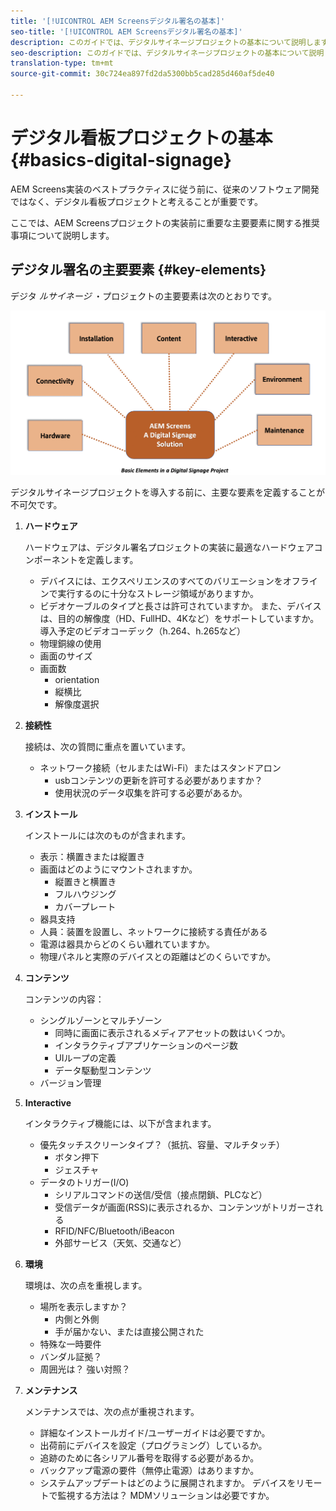 ```yaml
---
title: '[!UICONTROL AEM Screensデジタル署名の基本]'
seo-title: '[!UICONTROL AEM Screensデジタル署名の基本]'
description: このガイドでは、デジタルサイネージプロジェクトの基本について説明します
seo-description: このガイドでは、デジタルサイネージプロジェクトの基本について説明します
translation-type: tm+mt
source-git-commit: 30c724ea897fd2da5300bb5cad285d460af5de40

---
```



# デジタル看板プロジェクトの基本 {#basics-digital-signage}

AEM Screens実装のベストプラクティスに従う前に、従来のソフトウェア開発ではなく、デジタル看板プロジェクトと考えることが重要です。

ここでは、AEM Screensプロジェクトの実装前に重要な主要要素に関する推奨事項について説明します。

## デジタル署名の主要要素 {#key-elements}

デジタ *ルサイネージ* ・プロジェクトの主要要素は次のとおりです。

![](/help/assets/Elements-Revised.png)

デジタルサイネージプロジェクトを導入する前に、主要な要素を定義することが不可欠です。

1. **ハードウェア**

   ハードウェアは、デジタル署名プロジェクトの実装に最適なハードウェアコンポーネントを定義します。
   * デバイスには、エクスペリエンスのすべてのバリエーションをオフラインで実行するのに十分なストレージ領域がありますか。
   * ビデオケーブルのタイプと長さは許可されていますか。 また、デバイスは、目的の解像度（HD、FullHD、4Kなど）をサポートしていますか。導入予定のビデオコーデック（h.264、h.265など）
   * 物理銅線の使用
   * 画面のサイズ
   * 画面数
      * orientation
      * 縦横比
      * 解像度選択

1. **接続性**

   接続は、次の質問に重点を置いています。
   * ネットワーク接続（セルまたはWi-Fi）またはスタンドアロン
      * usbコンテンツの更新を許可する必要がありますか？
      * 使用状況のデータ収集を許可する必要があるか。

1. **インストール**

   インストールには次のものが含まれます。
   * 表示：横置きまたは縦置き
   * 画面はどのようにマウントされますか。
      * 縦置きと横置き
      * フルハウジング
      * カバープレート
   * 器具支持
   * 人員：装置を設置し、ネットワークに接続する責任がある
   * 電源は器具からどのくらい離れていますか。
   * 物理パネルと実際のデバイスとの距離はどのくらいですか。

1. **コンテンツ**

   コンテンツの内容：
   * シングルゾーンとマルチゾーン
      * 同時に画面に表示されるメディアアセットの数はいくつか。
      * インタラクティブアプリケーションのページ数
      * UIループの定義
      * データ駆動型コンテンツ
   * バージョン管理

1. **Interactive**

   インタラクティブ機能には、以下が含まれます。
   * 優先タッチスクリーンタイプ？（抵抗、容量、マルチタッチ）
      * ボタン押下
      * ジェスチャ
   * データのトリガー(I/O)
      * シリアルコマンドの送信/受信（接点閉鎖、PLCなど）
      * 受信データが画面(RSS)に表示されるか、コンテンツがトリガーされる
      * RFID/NFC/Bluetooth/iBeacon
      * 外部サービス（天気、交通など）

1. **環境**

   環境は、次の点を重視します。
   * 場所を表示しますか？
      * 内側と外側
      * 手が届かない、または直接公開された
   * 特殊な一時要件
   * バンダル証拠？
   * 周囲光は？ 強い対照？

1. **メンテナンス**

   メンテナンスでは、次の点が重視されます。

   * 詳細なインストールガイド/ユーザーガイドは必要ですか。
   * 出荷前にデバイスを設定（プログラミング）しているか。
   * 追跡のために各シリアル番号を取得する必要があるか。
   * バックアップ電源の要件（無停止電源）はありますか。
   * システムアップデートはどのように展開されますか。 デバイスをリモートで監視する方法は？ MDMソリューションは必要ですか。
